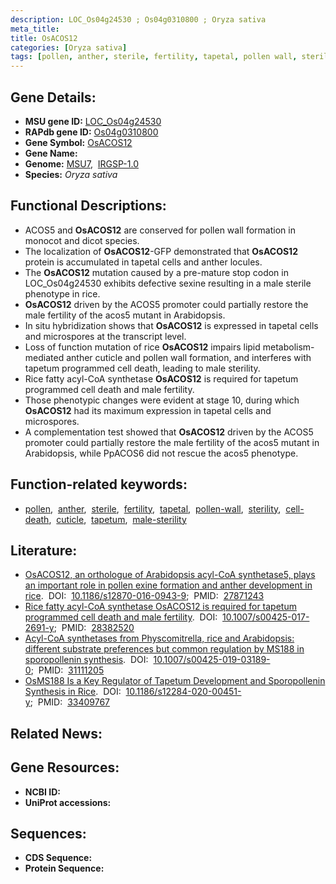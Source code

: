 ```yaml
---
description: LOC_Os04g24530 ; Os04g0310800 ; Oryza sativa
meta_title:
title: OsACOS12
categories: [Oryza sativa]
tags: [pollen, anther, sterile, fertility, tapetal, pollen wall, sterility, cell death, cuticle, tapetum, male sterility]
---
```


## Gene Details:
- **MSU gene ID:** [LOC_Os04g24530](http://rice.uga.edu/cgi-bin/ORF_infopage.cgi?orf=LOC_Os04g24530)  
- **RAPdb gene ID:** [Os04g0310800](https://rapdb.dna.affrc.go.jp/locus/?name=Os04g0310800)  
- **Gene Symbol:** <u>OsACOS12</u>
- **Gene Name:**
- **Genome:**  [MSU7](http://rice.uga.edu/),&nbsp;&nbsp;[IRGSP-1.0](https://rapdb.dna.affrc.go.jp/download/irgsp1.html)
- **Species:** *Oryza sativa*

## Functional Descriptions:
   - ACOS5 and **OsACOS12** are conserved for pollen wall formation in monocot and dicot species.
   - The localization of **OsACOS12**-GFP demonstrated that **OsACOS12** protein is accumulated in tapetal cells and anther locules.
   - The **OsACOS12** mutation caused by a pre-mature stop codon in LOC_Os04g24530 exhibits defective sexine resulting in a male sterile phenotype in rice.
   - **OsACOS12** driven by the ACOS5 promoter could partially restore the male fertility of the acos5 mutant in Arabidopsis.
   - In situ hybridization shows that **OsACOS12** is expressed in tapetal cells and microspores at the transcript level.
   - Loss of function mutation of rice **OsACOS12** impairs lipid metabolism-mediated anther cuticle and pollen wall formation, and interferes with tapetum programmed cell death, leading to male sterility.
   - Rice fatty acyl-CoA synthetase **OsACOS12** is required for tapetum programmed cell death and male fertility.
   - Those phenotypic changes were evident at stage 10, during which **OsACOS12** had its maximum expression in tapetal cells and microspores.
   - A complementation test showed that **OsACOS12** driven by the ACOS5 promoter could partially restore the male fertility of the acos5 mutant in Arabidopsis, while PpACOS6 did not rescue the acos5 phenotype.

## Function-related keywords:
   - [pollen](/tags/pollen/),&nbsp;&nbsp;[anther](/tags/anther/),&nbsp;&nbsp;[sterile](/tags/sterile/),&nbsp;&nbsp;[fertility](/tags/fertility/),&nbsp;&nbsp;[tapetal](/tags/tapetal/),&nbsp;&nbsp;[pollen-wall](/tags/pollen-wall/),&nbsp;&nbsp;[sterility](/tags/sterility/),&nbsp;&nbsp;[cell-death](/tags/cell-death/),&nbsp;&nbsp;[cuticle](/tags/cuticle/),&nbsp;&nbsp;[tapetum](/tags/tapetum/),&nbsp;&nbsp;[male-sterility](/tags/male-sterility/)

## Literature:
   - [OsACOS12, an orthologue of Arabidopsis acyl-CoA synthetase5, plays an important role in pollen exine formation and anther development in rice](https://www.doi.org/10.1186/s12870-016-0943-9).&nbsp;&nbsp;DOI:&nbsp;&nbsp;[10.1186/s12870-016-0943-9](https://www.doi.org/10.1186/s12870-016-0943-9);&nbsp;&nbsp;PMID:&nbsp;&nbsp;[27871243](https://pubmed.ncbi.nlm.nih.gov/27871243/)
   - [Rice fatty acyl-CoA synthetase OsACOS12 is required for tapetum programmed cell death and male fertility](https://www.doi.org/10.1007/s00425-017-2691-y).&nbsp;&nbsp;DOI:&nbsp;&nbsp;[10.1007/s00425-017-2691-y](https://www.doi.org/10.1007/s00425-017-2691-y);&nbsp;&nbsp;PMID:&nbsp;&nbsp;[28382520](https://pubmed.ncbi.nlm.nih.gov/28382520/)
   - [Acyl-CoA synthetases from Physcomitrella, rice and Arabidopsis: different substrate preferences but common regulation by MS188 in sporopollenin synthesis](https://www.doi.org/10.1007/s00425-019-03189-0).&nbsp;&nbsp;DOI:&nbsp;&nbsp;[10.1007/s00425-019-03189-0](https://www.doi.org/10.1007/s00425-019-03189-0);&nbsp;&nbsp;PMID:&nbsp;&nbsp;[31111205](https://pubmed.ncbi.nlm.nih.gov/31111205/)
   - [OsMS188 Is a Key Regulator of Tapetum Development and Sporopollenin Synthesis in Rice](https://www.doi.org/10.1186/s12284-020-00451-y).&nbsp;&nbsp;DOI:&nbsp;&nbsp;[10.1186/s12284-020-00451-y](https://www.doi.org/10.1186/s12284-020-00451-y);&nbsp;&nbsp;PMID:&nbsp;&nbsp;[33409767](https://pubmed.ncbi.nlm.nih.gov/33409767/)

## Related News:

## Gene Resources:
- **NCBI ID:**  []()
- **UniProt accessions:** [](https://www.uniprot.org/uniprotkb//entry)

## Sequences:
- **CDS Sequence:**
- **Protein Sequence:**
